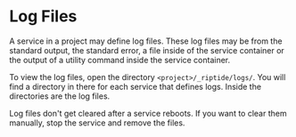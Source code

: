 # Log Files

A service in a project may define log files. These log files may be from the
standard output, the standard error, a file inside of the service container
or the output of a utility command inside the service container.

To view the log files, open the directory `<project>/_riptide/logs/`.
You will find a directory in there for each service that defines logs.
Inside the directories are the log files.

Log files don't get cleared after a service reboots. If you want to clear them
manually, stop the service and remove the files.
